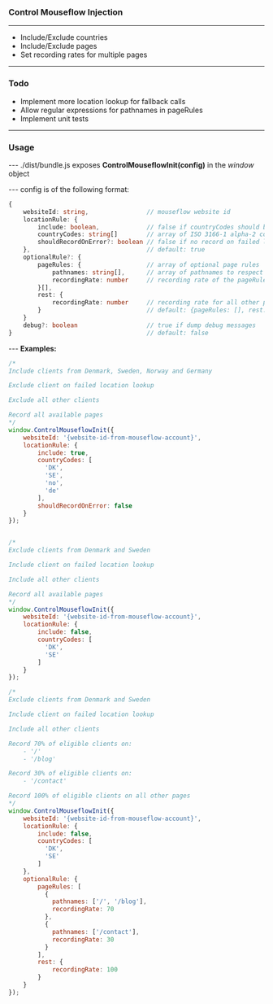### Control Mouseflow Injection
______________________________________
- Include/Exclude countries
- Include/Exclude pages
- Set recording rates for multiple pages
______________________________________
### Todo
- Implement more location lookup for fallback calls
- Allow regular expressions for pathnames in pageRules
- Implement unit tests
______________________________________
### Usage
\--- ./dist/bundle.js exposes **ControlMouseflowInit(config)** in the *window* object

\--- config is of the following format:

```typescript
{
    websiteId: string,                // mouseflow website id
    locationRule: {
        include: boolean,             // false if countryCodes should be excluded else true
        countryCodes: string[]        // array of ISO 3166-1 alpha-2 country code strings
        shouldRecordOnError?: boolean // false if no record on failed location lookup
    },                                // default: true
    optionalRule?: {
        pageRules: {                  // array of optional page rules
            pathnames: string[],      // array of pathnames to respect the pageRule
            recordingRate: number     // recording rate of the pageRule (0 < rate <= 100)
        }[],
        rest: {
            recordingRate: number     // recording rate for all other pages not specified
        }                             // default: {pageRules: [], rest: {recordingRate: 100}}
    }                                 
    debug?: boolean                   // true if dump debug messages
}                                     // default: false
```

\--- **Examples:**
```javascript
/*
Include clients from Denmark, Sweden, Norway and Germany

Exclude client on failed location lookup

Exclude all other clients

Record all available pages
*/
window.ControlMouseflowInit({
    websiteId: '{website-id-from-mouseflow-account}',
    locationRule: {
        include: true,
        countryCodes: [
          'DK',
          'SE',
          'no',
          'de'
        ],
        shouldRecordOnError: false
    }
});


/*
Exclude clients from Denmark and Sweden

Include client on failed location lookup

Include all other clients

Record all available pages
*/
window.ControlMouseflowInit({
    websiteId: '{website-id-from-mouseflow-account}',
    locationRule: {
        include: false,
        countryCodes: [
          'DK',
          'SE'
        ]
    }
});

/*
Exclude clients from Denmark and Sweden

Include client on failed location lookup

Include all other clients

Record 70% of eligible clients on:
    - '/'
    - '/blog'

Record 30% of eligible clients on:
    - '/contact'

Record 100% of eligible clients on all other pages
*/
window.ControlMouseflowInit({
    websiteId: '{website-id-from-mouseflow-account}',
    locationRule: {
        include: false,
        countryCodes: [
          'DK',
          'SE'
        ]
    },
    optionalRule: {
        pageRules: [
          {
            pathnames: ['/', '/blog'],
            recordingRate: 70
          },
          {
            pathnames: ['/contact'],
            recordingRate: 30
          }
        ],
        rest: {
            recordingRate: 100
        }
    }
});
```